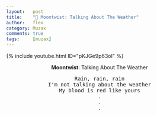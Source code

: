 ```yaml
---
layout:   post
title:    "🎵 Moontwist: Talking About The Weather"
author:   flex
category: Muzax
comments: true
tags:     [muzax]
---
```


{% include youtube.html ID="pKJGe9p63oI" %}

<!-- break -->

<div id="lyrics"><div class="lyricsheader"><p><center><b>Moontwist</b>: Talking About The Weather</center></p></div>

<center><pre>
Rain, rain, rain
I'm not talking about the weather
My blood is red like yours
.
.
.
</pre></center></div>